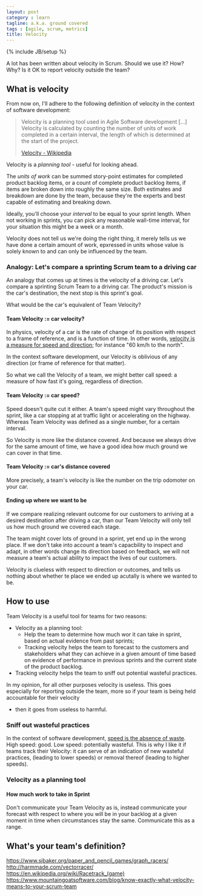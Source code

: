 ```yaml
---
layout: post
category : learn
tagline: a.k.a. ground covered
tags : [agile, scrum, metrics]
title: Velocity
---
```


{% include JB/setup %}

A lot has been written about velocity in Scrum.
Should we use it? How? Why?
Is it OK to report velocity outside the team?

## What is velocity

From now on, I'll adhere to the following definition of 
velocity in the context of software development:

> Velocity is a planning tool used in Agile Software development [...]
> Velocity is calculated 
> by counting the number of units of work completed in a certain interval, 
> the length of which is determined at the start of the project.
>
> [Velocity - Wikipedia]

Velocity is a *planning tool* - useful for looking ahead.

The *units of work* can be summed story-point estimates for completed product backlog items,
or a count of complete product backlog items, if items are broken down into roughly the same size.
Both estimates and breakdown are done by the team,
because they're the experts and best capable of estimating and breaking down.

Ideally, you'll choose your *interval* to be equal to your sprint length.
When not working in sprints, you can pick any reasonable wall-time interval,
for your situation this might be a week or a month.

Velocity does not tell us we're doing the right thing,
it merely tells us we have done a certain amount of work,
epxressed in units whose value is solely known to 
and can only be influenced by the team.

### Analogy: Let's compare a sprinting Scrum team to a driving car

An analogy that comes up at times is the velocity of a driving car.
Let's compare a sprinting Scrum Team to a driving car.
The product's mission is the car's destination,
the next stop is this sprint's goal.

What would be the car's equivalent of Team Velocity? 

#### Team Velocity := car velocity?

In physics, velocity of a car is 
the rate of change of its position 
with respect to a frame of reference, 
and is a function of time.
In other words,
[velocity is a measure for speed and direction];
for instance "60 km/h to the north".

In the context software development, 
our Velocity is oblivious of any direction
(or frame of reference for that matter).

So what we call the Velocity of a team,
we might better call speed:
a measure of how fast it's going,
regardless of direction.

#### Team Velocity := car speed?

Speed doesn't quite cut it either.
A team's speed might vary throughout the sprint,
like a car stopping at at traffic light
or accelerating on the highway.
Whereas Team Velocity was defined as a single number,
for a certain interval.

So Velocity is more like the distance covered.
And because we always drive for the same amount of time,
we have a good idea how much ground we can cover in that time.

#### Team Velocity := car's distance covered

More precisely, a team's velocity is like 
the number on the trip odomoter on your car.

#### Ending up where we want to be

If we compare realizing relevant outcome for our customers
to arriving at a desired destination after driving a car,
than our Team Velocity will only tell us how much ground we covered
each stage.

The team might cover lots of ground in a sprint, 
yet end up in the wrong place.
If we don't take into account a team's capacbility to inspect and adapt,
in other words change its direction based on feedback,
we will not measure a team's actual ability to impact the lives of our customers.

Velocity is clueless with respect to direction or outcomes,
and tells us nothing about whether te place we ended up 
acutally is where we wanted to be.

## How to use

Team Velocity is a useful tool for teams for two reasons:

 * Velocity as a planning tool:
   * Help the team to determine how much wor it can take in sprint,
     based on actual evidence from past sprints;
   * Tracking velocity helps the team to forecast 
     to the customers and stakeholders
     what they can achieve in a given amount of time
     based on 
     evidence of performance in previous sprints
     and
     the current state of the product backlog.
 * Tracking velocity helps the team 
   to sniff out potential wasteful practices.

In my opinion, for all other purposes velocity is useless.
This goes especially for reporting outside the team,
more so if your team is being held accountable for their velocity
- then it goes from useless to harmful.

<!--
If that's the case: Game On! 
Game the system and blow up your estimates. 
Let's Cash Those Bonuses. 
Don't forget to spread the word to the other teams: 
Want to make management happy? 
Blow up your estimates!
-->

### Sniff out wasteful practices

In the context of software development,
[speed is the absence of waste].
High speed: good. Low speed: potentially wasteful.
This is why I like it if teams track their Velocity:
it can serve of an indication of new wasteful practices,
(leading to lower speeds)
or removal thereof 
(leading to higher speeds).

### Velocity as a planning tool

#### How much work to take in Sprint







Don't communicate your Team Velocity as is,
instead communicate your forecast 
with respect to where you will be
in your backlog
at a given moment in time
when circumstances stay the same.
Communicate this as a range.



## What's your team's definition?





 [Velocity - Wikipedia]: https://en.wikipedia.org/wiki/Velocity_(software_development)
 [velocity is a measure for speed and direction]: https://en.wikipedia.org/wiki/Velocity
 [speed is the absence of waste]: http://my.safaribooksonline.com/book/software-engineering-and-development/agile-development/0321437381/chapter-5dot-speed/ch05lev1sec1?bookview=search&query=speed+is+the+absence+of+waste

https://www.sjbaker.org/paper_and_pencil_games/graph_racers/
http://harmmade.com/vectorracer/
https://en.wikipedia.org/wiki/Racetrack_(game)
https://www.mountaingoatsoftware.com/blog/know-exactly-what-velocity-means-to-your-scrum-team
